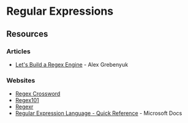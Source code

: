 # Regular Expressions

## Resources

### Articles

* [Let's Build a Regex Engine](https://kean.blog/post/lets-build-regex) - Alex Grebenyuk

### Websites

* [Regex Crossword](https://regexcrossword.com/)
* [Regex101](https://regex101.com/)
* [Regexr](https://regexr.com/)
* [Regular Expression Language - Quick Reference](https://docs.microsoft.com/en-us/dotnet/standard/base-types/regular-expression-language-quick-reference) - Microsoft Docs
